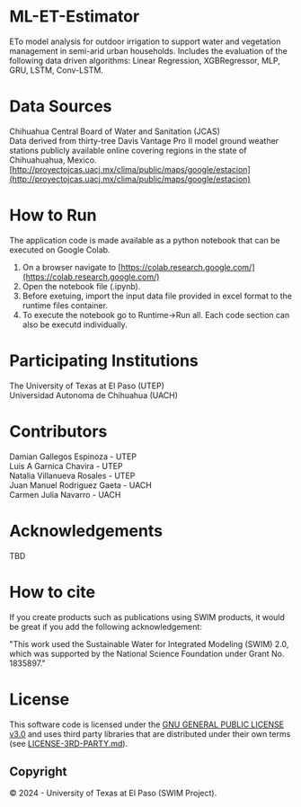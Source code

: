 # ML-ET-Estimator
ETo model analysis for outdoor irrigation to support water and vegetation management in semi-arid urban households.
Includes the evaluation of the following data driven algorithms: Linear Regression, XGBRegressor, MLP, GRU, LSTM, Conv-LSTM.

# Data Sources
Chihuahua Central Board of Water and Sanitation (JCAS)    
Data derived from thirty-tree Davis Vantage Pro II model ground weather stations publicly available online covering regions in the state of Chihuahuahua, Mexico.  
[http://proyectojcas.uacj.mx/clima/public/maps/google/estacion](http://proyectojcas.uacj.mx/clima/public/maps/google/estacion)

# How to Run

The application code is made available as a python notebook that can be executed on Google Colab.

1. On a browser navigate to [https://colab.research.google.com/](https://colab.research.google.com/)
2. Open the notebook file (.ipynb).
3. Before exetuing, import the input data file provided in excel format to the runtime files container.
4. To execute the notebook go to Runtime->Run all. Each code section can also be executd individually.

# Participating Institutions
The University of Texas at El Paso (UTEP)  
Universidad Autonoma de Chihuahua (UACH)   

# Contributors
Damian Gallegos Espinoza - UTEP   
Luis A Garnica Chavira - UTEP  
Natalia Villanueva Rosales - UTEP  
Juan Manuel Rodriguez Gaeta - UACH  
Carmen Julia Navarro - UACH   

# Acknowledgements  
TBD

# How to cite  
If you create products such as publications using SWIM products, it would be great if you add the  following acknowledgement:   

"This work used the Sustainable Water for Integrated Modeling (SWIM) 2.0, which was supported by the National Science Foundation under Grant No. 1835897."   

# License
This software code is licensed under the [GNU GENERAL PUBLIC LICENSE v3.0](./LICENSE) and uses third party libraries that are distributed under their own terms (see [LICENSE-3RD-PARTY.md](./LICENSE-3RD-PARTY.md)).

## Copyright
© 2024 - University of Texas at El Paso (SWIM Project).



